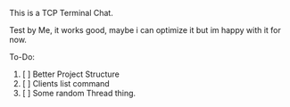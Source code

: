 This is a TCP Terminal Chat.

Test by Me, it works good, maybe i can optimize it but im happy with it for now.

To-Do:
1. [ ] Better Project Structure
2. [ ] Clients list command
3. [ ] Some random Thread thing.
